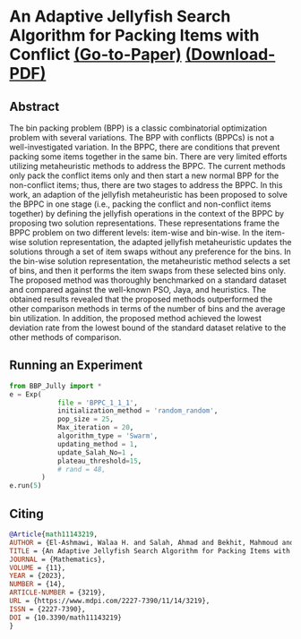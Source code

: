 # An Adaptive Jellyfish Search Algorithm for Packing Items with Conflict  [(Go-to-Paper)](https://www.mdpi.com/2227-7390/11/14/3219]) [(Download-PDF)](https://www.mdpi.com/2227-7390/11/14/3219/pdf?version=1690003688)

## Abstract
The bin packing problem (BPP) is a classic combinatorial optimization problem with several variations. The BPP with conflicts (BPPCs) is not a well-investigated variation. In the BPPC, there are conditions that prevent packing some items together in the same bin. There are very limited efforts utilizing metaheuristic methods to address the BPPC. The current methods only pack the conflict items only and then start a new normal BPP for the non-conflict items; thus, there are two stages to address the BPPC. In this work, an adaption of the jellyfish metaheuristic has been proposed to solve the BPPC in one stage (i.e., packing the conflict and non-conflict items together) by defining the jellyfish operations in the context of the BPPC by proposing two solution representations. These representations frame the BPPC problem on two different levels: item-wise and bin-wise. In the item-wise solution representation, the adapted jellyfish metaheuristic updates the solutions through a set of item swaps without any preference for the bins. In the bin-wise solution representation, the metaheuristic method selects a set of bins, and then it performs the item swaps from these selected bins only. The proposed method was thoroughly benchmarked on a standard dataset and compared against the well-known PSO, Jaya, and heuristics. The obtained results revealed that the proposed methods outperformed the other comparison methods in terms of the number of bins and the average bin utilization. In addition, the proposed method achieved the lowest deviation rate from the lowest bound of the standard dataset relative to the other methods of comparison. 

## Running an Experiment
```python
from BBP_Jully import *
e = Exp( 
            file = 'BPPC_1_1_1',
            initialization_method = 'random_random',
            pop_size = 25,
            Max_iteration = 20,
            algorithm_type = 'Swarm',
            updating_method = 1,
            update_Salah_No=1 ,
            plateau_threshold=15,
            # rand = 48,
        )
e.run(5)
```

## Citing

```bibtex
@Article{math11143219,
AUTHOR = {El-Ashmawi, Walaa H. and Salah, Ahmad and Bekhit, Mahmoud and Xiao, Guoqing and Al Ruqeishi, Khalil and Fathalla, Ahmed},
TITLE = {An Adaptive Jellyfish Search Algorithm for Packing Items with Conflict},
JOURNAL = {Mathematics},
VOLUME = {11},
YEAR = {2023},
NUMBER = {14},
ARTICLE-NUMBER = {3219},
URL = {https://www.mdpi.com/2227-7390/11/14/3219},
ISSN = {2227-7390},
DOI = {10.3390/math11143219}
}
```
[paper]: https://www.mdpi.com/2227-7390/11/14/3219
